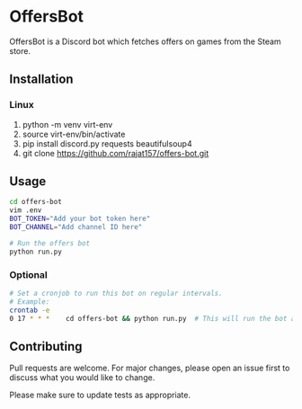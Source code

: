 # OffersBot

OffersBot is a Discord bot which fetches offers on games from the Steam store.

## Installation

### Linux
1) python -m venv virt-env
2) source virt-env/bin/activate
3) pip install discord.py requests beautifulsoup4
4) git clone https://github.com/rajat157/offers-bot.git

## Usage
```bash
cd offers-bot
vim .env
BOT_TOKEN="Add your bot token here"
BOT_CHANNEL="Add channel ID here"

# Run the offers bot
python run.py
```
### Optional
```bash
# Set a cronjob to run this bot on regular intervals.
# Example:
crontab -e
0 17 * * *    cd offers-bot && python run.py  # This will run the bot at 5 PM, everyday.
```
## Contributing
Pull requests are welcome. For major changes, please open an issue first to discuss what you would like to change.

Please make sure to update tests as appropriate.
